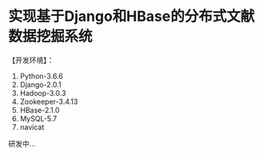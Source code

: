 # 实现基于Django和HBase的分布式文献数据挖掘系统

【开发环境】：

 1. Python-3.6.6
 2. Django-2.0.1
 2. Hadoop-3.0.3
 3. Zookeeper-3.4.13
 4. HBase-2.1.0
 5. MySQL-5.7
 6. navicat
 
 研发中...
